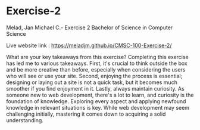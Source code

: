 # Exercise-2
Melad, Jan Michael C.- Exercise 2
Bachelor of Science in Computer Science

Live website link : https://meladjm.github.io/CMSC-100-Exercise-2/

What are your key takeaways from this exercise?
Completing this exercise has led me to various takeaways. First, it's crucial to think outside the box and be more creative than before, especially when considering the users who will see or use your site. Second, enjoying the process is essential; designing or laying out a site is not a quick task, but it becomes much smoother if you find enjoyment in it. Lastly, always maintain curiosity. As someone new to web development, there's a lot to learn, and curiosity is the foundation of knowledge. Exploring every aspect and applying newfound knowledge in relevant situations is key. While web development may seem challenging initially, mastering it comes down to acquiring a solid understanding.